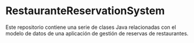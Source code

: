 # RestauranteReservationSystem
Este repositorio contiene una serie de clases Java relacionadas con el modelo de datos de una aplicación de gestión de reservas de restaurantes.
